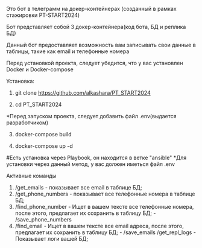 Это бот в телеграмм на докер-контейнерах (созданный в рамках стажировки PT-START2024)

Бот представляет собой 3 докер-контейнера(код бота, БД и реплика БД)

Данный бот предоставляет возможность вам записывать свои данные в таблицы, такие как email и телефонные номера

Перед установкой проекта, следует убедится, что у вас установлен Docker и Docker-compose

Установка:

1)  git clone https://github.com/alkashara/PT_START2024

2)  cd PT_START2024

*Перед запуском проекта, следует добавить файл .env(выдается разработчиком)

3)  docker-compose build

4)  docker-compose up -d


#Есть установка через Playbook, он находится в ветке "ansible"
*Для установки через данный метод, у вас должен иметься файл .env


Активные команды
1)  /get_emails - показывает все email в таблице БД;
2)  /get_phone_numbers - показывает все телефонные номера в таблице БД;
3)  /find_phone_number - Ищет в вашем тексте все телефонные номера, после этого, предлагает их сохранить в таблицу БД; - /save_phone_numbers
4)  /find_email - Ищет в вашем тексте все email адреса, после этого, предлагает их сохранить в таблицу БД; - /save_emails
/get_repl_logs - Показывает логи вашей БД;
